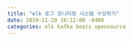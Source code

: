 ```yaml
---
title: "elk 로그 모니터링 시스템 구성하기"
date: 2019-11-20 16:12:00 -0400
categories: elk kafka beats opensource
---
```


